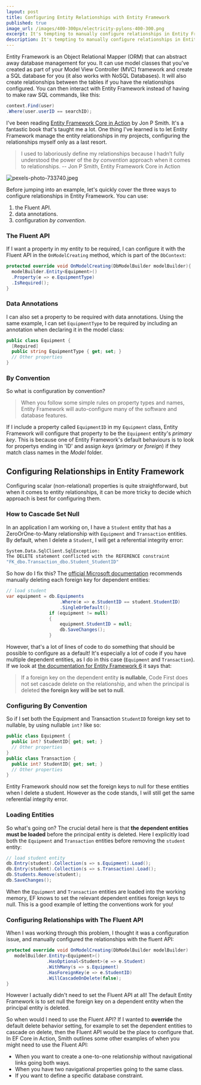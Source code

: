 ```yaml
---
layout: post
title: Configuring Entity Relationships with Entity Framework
published: true
image_url: /images/400-300px/electricity-pylons-400-300.png
excerpt: It's tempting to manually configure relationships in Entity Framework using the Fluent API. However, it's often more effective to configure by convention.
description: It's tempting to manually configure relationships in Entity Framework using the Fluent API. However, it's often more effective to configure by convention.
---
```


Entity Framework is an Object Relational Mapper (ORM) that can abstract away database management for you. It can use model classes that you've created as part of your Model View Controller (MVC) framework and create a SQL database for you (it also works with NoSQL Databases). It will also create relationships between the tables if you have the relationships configured.
You can then interact with Entity Framework instead of having to make raw SQL commands, like this:
```csharp
context.Find(user)
.Where(user.userID == searchID);
```
I've been reading [Entity Framework Core in Action](https://www.manning.com/books/entity-framework-core-in-action) by Jon P Smith. It's a fantastic book that's taught me a lot. One thing I've learned is to let Entity Framework manage the entity relationships in my projects, configuring the relationships myself only as a last resort.

> I used to laboriously define my relationships because I hadn’t fully understood the power of the *by convention* approach when it comes to relationships. 
> -- Jon P Smith, Entity Framework Core in Action

![pexels-photo-733740.jpeg]({{site.baseurl}}/images/electricity-pylons.jpeg)

Before jumping into an example, let's quickly cover the three ways to configure relationships in Entity Framework. You can use:
1. the Fluent API.
2. data annotations.
3. configuration *by convention*.

### The Fluent API
If I want a property in my entity to be required, I can configure it with the Fluent API in the `OnModelCreating` method, which is part of the `DbContext`:
```csharp
protected override void OnModelCreating(DbModelBuilder modelBuilder){
  modelBuilder.Entity<Equipment>()
  .Property(e => e.EquipmentType)
  .IsRequired();
}
```
### Data Annotations
I can also set a property to be required with data annotations. Using the same example, I can set `EquipmentType` to be required by including an annotation when declaring it in the model class:
```csharp
public class Equipment {
  [Required]
  public string EquipmentType { get; set; }
  // Other properties
}
```
### By Convention
So what is configuration by convention? 
> When you follow some simple rules on property types and names, Entity Framework will auto-configure many of the software and database features.

If I include a property called `EquipmentID` in my `Equipment` class, Entity Framework will configure that property to be the `Equipment` entity's *primary key*. This is because one of Entity Framework's default behaviours is to look for propertys ending in 'ID' and assign *keys* (*primary* or *foreign*) if they match class names in the *Model* folder.

## Configuring Relationships in Entity Framework

Configuring scalar (non-relational) properties is quite straightforward, but when it comes to entity relationships, it can be more tricky to decide which approach is best for configuring them.

### How to Cascade Set Null

In an application I am working on, I have a `Student` entity that has a ZeroOrOne-to-Many relationship with `Equipment` and `Transaction` entities.
By default, when I delete a `Student`, I will get a referential integrity error:
```bash
System.Data.SqlClient.SqlException: 
The DELETE statement conflicted with the REFERENCE constraint 
"FK_dbo.Transaction_dbo.Student_StudentID"
```
So how do I fix this? The [official Microsoft documentation](https://docs.microsoft.com/en-us/aspnet/mvc/overview/getting-started/getting-started-with-ef-using-mvc/updating-related-data-with-the-entity-framework-in-an-asp-net-mvc-application#update-the-deleteconfirmed-method) recommends manually deleting each foreign key for dependent entities:

```csharp
// load student
var equipment = db.Equipments
                    .Where(e => e.StudentID == student.StudentID)
                    .SingleOrDefault();
                if (equipment != null)
                {
                    equipment.StudentID = null;
                    db.SaveChanges();
                }
   ```
However, that's a lot of lines of code to do something that should be possible to configure as a default! It's especially a lot of code if you have multiple dependent entities, as I do in this case (`Equipment` and `Transaction`).
If we look at [the documentation for Entity Framework 6](https://msdn.microsoft.com/en-us/library/jj591620%28v=vs.113%29.aspx?f=255&MSPPError=-2147217396#Enabling%20Cascade%20Delete) it says that:

> If a foreign key on the dependent entity **is nullable**, Code First does not set cascade delete on the relationship, and when the principal is deleted **the foreign key will be set to null**.

### Configuring By Convention
So if I set both the Equipment and Transaction `StudentID` foreign key set to nullable, by using nullable `int?` like so:
```csharp
public class Equipment {
  public int? StudentID{ get; set; } 
  // Other properties
}
public class Transaction {
  public int? StudentID{ get; set; } 
  // Other properties
}
```
Entity Framework should now set the foreign keys to null for these entities when I delete a student. However as the code stands, I will still get the same referential integrity error.

### Loading Entities
So what's going on? The crucial detail here is that **the dependent entities must be loaded** before the principal entity is deleted. Here I explicitly load both the `Equipment` and `Transaction` entities before removing the `student` entity:

```csharp
// load student entity
db.Entry(student).Collection(s => s.Equipment).Load();
db.Entry(student).Collection(s => s.Transaction).Load();
db.Students.Remove(student);
db.SaveChanges();
```
When the `Equipment` and `Transaction` entities are loaded into the working memory, EF knows to set the relevant dependent entities foreign keys to null.
This is a good example of letting the conventions work for you!

### Configuring Relationships with The Fluent API

When I was working through this problem, I thought it was a configuration issue, and manually configured the relationships with the fluent API:

```csharp
protected override void OnModelCreating(DbModelBuilder modelBuilder)
   modelBuilder.Entity<Equipment>()
               .HasOptional<Student>(e => e.Student)
               .WithMany(s => s.Equipment)
               .HasForeignKey(e => e.StudentID)
               .WillCascadeOnDelete(false);
}
```
However I actually didn't need to set the Fluent API at all!  The default Entity Framework is to set null the foreign key on a dependent entity when the principal entity is deleted.

 So when would I need to use the Fluent API? If I wanted to  **override** the default delete behavior setting, for example to set the dependent entities to cascade on delete, then the Fluent API would be the place to configure that.
In EF Core in Action, Smith outlines some other examples of when you might need to use the Fluent API:
  - When you want to create a one-to-one relationship without navigational links going both ways. 
  - When you have two navigational properties going to the same class. 
 -  If you want to define a specific database constraint.
